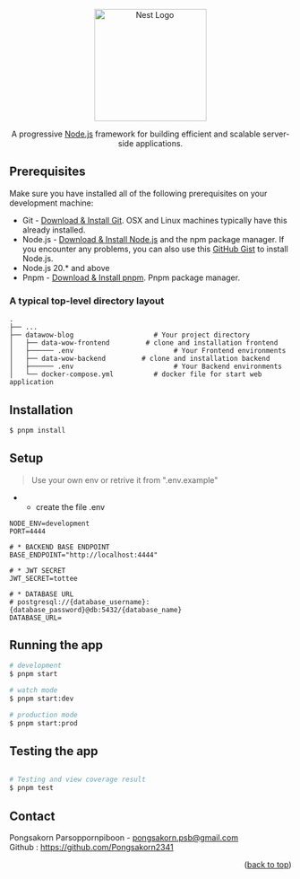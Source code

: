 <a name="readme-top"></a>


<p align="center">
  <a href="http://nestjs.com/" target="blank"><img src="https://nestjs.com/img/logo-small.svg" width="200" alt="Nest Logo" /></a>
</p>

[circleci-image]: https://img.shields.io/circleci/build/github/nestjs/nest/master?token=abc123def456
[circleci-url]: https://circleci.com/gh/nestjs/nest



  <p align="center">A progressive <a href="http://nodejs.org" target="_blank">Node.js</a> framework for building efficient and scalable server-side applications.</p>


## Prerequisites
Make sure you have installed all of the following prerequisites on your development machine:
* Git - [Download & Install Git](https://git-scm.com/downloads). OSX and Linux machines typically have this already installed.
* Node.js - [Download & Install Node.js](https://nodejs.org/en/download/) and the npm package manager. If you encounter any problems, you can also use this [GitHub Gist](https://gist.github.com/isaacs/579814) to install Node.js.
* Node.js 20.* and above
* Pnpm - [Download & Install pnpm](https://pnpm.io/installation). Pnpm package manager.

### A typical top-level directory layout

    .
    ├── ...
    ├── datawow-blog                    # Your project directory
    │   ├── data-wow-frontend         # clone and installation frontend
    │   ├────── .env                         # Your Frontend environments
    │   ├── data-wow-backend         # clone and installation backend
    │   ├────── .env                         # Your Backend environments
    │   └── docker-compose.yml          # docker file for start web application


## Installation

```bash
$ pnpm install
```


## Setup

> Use your own env or retrive it from ".env.example"

* * create the file .env
```
NODE_ENV=development
PORT=4444

# * BACKEND BASE ENDPOINT
BASE_ENDPOINT="http://localhost:4444"

# * JWT SECRET
JWT_SECRET=tottee

# * DATABASE URL
# postgresql://{database_username}:{database_password}@db:5432/{database_name}
DATABASE_URL=
```


## Running the app

```bash
# development
$ pnpm start

# watch mode
$ pnpm start:dev

# production mode
$ pnpm start:prod
```

## Testing the app

```bash

# Testing and view coverage result
$ pnpm test

```



## Contact

Pongsakorn Parsoppornpiboon - pongsakorn.psb@gmail.com
<br />
Github : https://github.com/Pongsakorn2341

<p align="right">(<a href="#readme-top">back to top</a>)</p>
